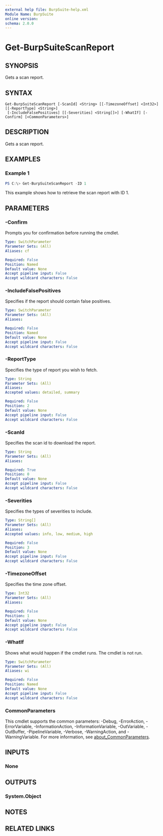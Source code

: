 ```yaml
---
external help file: BurpSuite-help.xml
Module Name: BurpSuite
online version:
schema: 2.0.0
---
```


# Get-BurpSuiteScanReport

## SYNOPSIS
Gets a scan report.

## SYNTAX

```
Get-BurpSuiteScanReport [-ScanId] <String> [[-TimezoneOffset] <Int32>] [[-ReportType] <String>]
 [-IncludeFalsePositives] [[-Severities] <String[]>] [-WhatIf] [-Confirm] [<CommonParameters>]
```

## DESCRIPTION
Gets a scan report.

## EXAMPLES

### Example 1
```powershell
PS C:\> Get-BurpSuiteScanReport -ID 1
```

This example shows how to retrieve the scan report with ID 1.

## PARAMETERS

### -Confirm
Prompts you for confirmation before running the cmdlet.

```yaml
Type: SwitchParameter
Parameter Sets: (All)
Aliases: cf

Required: False
Position: Named
Default value: None
Accept pipeline input: False
Accept wildcard characters: False
```

### -IncludeFalsePositives
Specifies if the report should contain false positives.

```yaml
Type: SwitchParameter
Parameter Sets: (All)
Aliases:

Required: False
Position: Named
Default value: None
Accept pipeline input: False
Accept wildcard characters: False
```

### -ReportType
Specifies the type of report you wish to fetch.

```yaml
Type: String
Parameter Sets: (All)
Aliases:
Accepted values: detailed, summary

Required: False
Position: 2
Default value: None
Accept pipeline input: False
Accept wildcard characters: False
```

### -ScanId
Specifies the scan id to download the report.

```yaml
Type: String
Parameter Sets: (All)
Aliases:

Required: True
Position: 0
Default value: None
Accept pipeline input: False
Accept wildcard characters: False
```

### -Severities
Specifies the types of severities to include.

```yaml
Type: String[]
Parameter Sets: (All)
Aliases:
Accepted values: info, low, medium, high

Required: False
Position: 3
Default value: None
Accept pipeline input: False
Accept wildcard characters: False
```

### -TimezoneOffset
Specifies the time zone offset.

```yaml
Type: Int32
Parameter Sets: (All)
Aliases:

Required: False
Position: 1
Default value: None
Accept pipeline input: False
Accept wildcard characters: False
```

### -WhatIf
Shows what would happen if the cmdlet runs.
The cmdlet is not run.

```yaml
Type: SwitchParameter
Parameter Sets: (All)
Aliases: wi

Required: False
Position: Named
Default value: None
Accept pipeline input: False
Accept wildcard characters: False
```

### CommonParameters
This cmdlet supports the common parameters: -Debug, -ErrorAction, -ErrorVariable, -InformationAction, -InformationVariable, -OutVariable, -OutBuffer, -PipelineVariable, -Verbose, -WarningAction, and -WarningVariable. For more information, see [about_CommonParameters](http://go.microsoft.com/fwlink/?LinkID=113216).

## INPUTS

### None

## OUTPUTS

### System.Object
## NOTES

## RELATED LINKS
